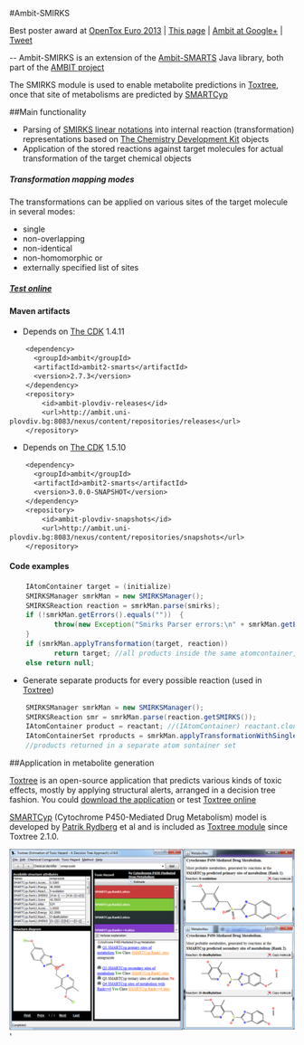 #Ambit-SMIRKS

Best poster award at [OpenTox Euro 2013](http://www.opentox.org/meet/opentoxeu2013/opentoxeuro13awards) |
[This page](http://tinyurl.com/ambitsmirks) | [Ambit at Google+](https://plus.google.com/b/116849658963631645389/116849658963631645389/posts) |
<a href="https://twitter.com/share" class="twitter-share-button" data-via="10705013" data-related="10705013" data-count="none" data-hashtags="ambit,smirks,metabolism,oteu13,opentox">Tweet</a>

--
Ambit-SMIRKS is an extension of the [Ambit-SMARTS](http://onlinelibrary.wiley.com/doi/10.1002/minf.201100028/abstract) Java library, both part of the [AMBIT project](http://ambit.sf.net)

The SMIRKS module is used to enable metabolite predictions in [Toxtree](http://toxtree.sourceforge.net),
once that site of metabolisms are predicted by [SMARTCyp](http://www.farma.ku.dk/smartcyp/)

##Main functionality

* Parsing of [SMIRKS linear notations](http://www.daylight.com/dayhtml_tutorials/languages/smirks/) into internal reaction (transformation) representations based on [The Chemistry Development Kit](http://cdk.sf.net) objects 
* Application of the stored reactions against target molecules for actual transformation of the target chemical objects 

##### Transformation mapping modes

The transformations can be applied on various sites of the target molecule in several modes: 
* single 
* non-overlapping 
* non-identical
* non-homomorphic or
* externally specified list of sites

##### [Test online](https://apps.ideaconsult.net/data/depict/reaction?search=c1ccccc1&smirks=%5Bc%3A1%5D%5BH%3A2%5D%3E%3E%5Bc%3A1%5D%5BO%5D%5BH%3A2%5D)

#### Maven artifacts

* Depends on [The CDK](http://cdk.sf.net) 1.4.11 
 
````
    <dependency>
      <groupId>ambit</groupId>
      <artifactId>ambit2-smarts</artifactId>
      <version>2.7.3</version>
    </dependency>
    <repository>
        <id>ambit-plovdiv-releases</id>
        <url>http://ambit.uni-plovdiv.bg:8083/nexus/content/repositories/releases</url>
    </repository> 
````

* Depends on [The CDK](http://cdk.sf.net) 1.5.10

````
    <dependency>
      <groupId>ambit</groupId>
      <artifactId>ambit2-smarts</artifactId>
      <version>3.0.0-SNAPSHOT</version>
    </dependency>
    <repository>
        <id>ambit-plovdiv-snapshots</id>
        <url>http://ambit.uni-plovdiv.bg:8083/nexus/content/repositories/snapshots</url>
    </repository>
````

#### Code examples

```java
    IAtomContainer target = (initialize)
    SMIRKSManager smrkMan = new SMIRKSManager();
    SMIRKSReaction reaction = smrkMan.parse(smirks);
    if (!smrkMan.getErrors().equals(""))  {
           throw(new Exception("Smirks Parser errors:\n" + smrkMan.getErrors()));
    }
    if (smrkMan.applyTransformation(target, reaction)) 
           return target; //all products inside the same atomcontainer, could be disconnected
    else return null;
```
* Generate separate products for every possible reaction (used in [Toxtree](http://toxtree.sf.net/smartcyp.html))

```java
    SMIRKSManager smrkMan = new SMIRKSManager();
    SMIRKSReaction smr = smrkMan.parse(reaction.getSMIRKS());
    IAtomContainer product = reactant; //(IAtomContainer) reactant.clone();
    IAtomContainerSet rproducts = smrkMan.applyTransformationWithSingleCopyForEachPos(product, null, smr);
    //products returned in a separate atom sontainer set
```

##Application in metabolite generation

[Toxtree](http://toxtree.sf.net) is an open-source application that predicts various kinds of toxic effects, mostly by applying structural alerts, arranged in a decision tree fashion.
You could [download the application](http://toxtree.sourceforge.net/download.html) or test [Toxtree online](http://toxtree.sourceforge.net/predict?search=omeprazole)

[SMARTCyp](http://www.farma.ku.dk/smartcyp/) (Cytochrome P450-Mediated Drug Metabolism) model is developed by [Patrik Rydberg](https://plus.google.com/108819997902788567005) et al and is included as [Toxtree module](http://toxtree.sourceforge.net/smartcyp.html) since Toxtree 2.1.0. 

<img src='toxtree-metabolites.png'>'

